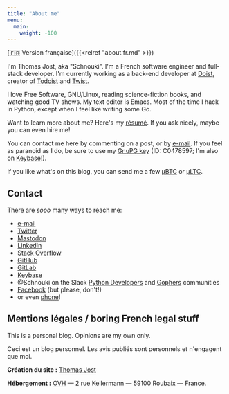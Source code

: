 ```yaml
---
title: "About me"
menu:
  main:
    weight: -100
---
```


[:fr: Version française]({{<relref "about.fr.md" >}})

I'm Thomas Jost, aka "Schnouki". I'm a French software engineer and full-stack developer. I'm currently working as a
back-end developer at [Doist](https://doist.com), creator of [Todoist](https://todoist.com/) and
[Twist](https://twist.com/).

I love Free Software, GNU/Linux, reading science-fiction books, and watching good TV shows. My text editor is Emacs.
Most of the time I hack in Python, except when I feel like writing some Go.

Want to learn more about me? Here's my [résumé](</files/CV Thomas Jost.en.pdf>). If you ask nicely, maybe you can even hire me!

You can contact me here by commenting on a post, or
by [e-mail](mailto:%73%63%68%6E%6F%75%6B%69%2B%62%6C%6F%67%40%73%63%68%6E%6F%75%6B%69%2E%6E%65%74). If you feel as
paranoid as I do, be sure to use my [GnuPG key](/files/pubkey-C0478597.asc) (ID: C0478597; I'm also
on [Keybase](https://keybase.io/schnouki)!).

If you like what's on this blog, you can send me a few [μBTC](bitcoin:1NNji5k1aj8HnoZucYRN5GkfFw5v5atVJH) or
[μLTC](litecoin:LXKARYw25RJEGuW7oqei4aJ169PqTsZLM3).


## Contact

There are *sooo* many ways to reach me:

- [e-mail](mailto:%73%63%68%6E%6F%75%6B%69%2B%62%6C%6F%67%40%73%63%68%6E%6F%75%6B%69%2E%6E%65%74)
- [Twitter](https://twitter.com/Schnouki)
- [Mastodon](https://mastodon.xyz/@schnouki)
- [LinkedIn](https://www.linkedin.com/in/thomasjost/)
- [Stack Overflow](https://stackoverflow.com/users/113325/schnouki)
- [GitHub](https://github.com/Schnouki)
- [GitLab](https://gitlab.com/Schnouki)
- [Keybase](https://keybase.io/schnouki)
- @Schnouki on the Slack [Python Developers](https://pythondev.slack.com/) and [Gophers](https://gophers.slack.com/) communities
- [Facebook](https://www.facebook.com/tjost) (but please, don't!)
- or even <a href="#" onclick="alert('If you want this, you\'ll need to ask for it ;)'); return false">phone</a>!



## Mentions légales / boring French legal stuff

This is a personal blog. Opinions are my own only.

Ceci est un blog personnel. Les avis publiés sont personnels et n'engagent que moi.

**Création du site :** [Thomas Jost](mailto:%73%63%68%6E%6F%75%6B%69%2B%62%6C%6F%67%40%73%63%68%6E%6F%75%6B%69%2E%6E%65%74)

**Hébergement :** [OVH](http://www.ovh.com/fr/support/) — 2 rue Kellermann — 59100 Roubaix — France.

